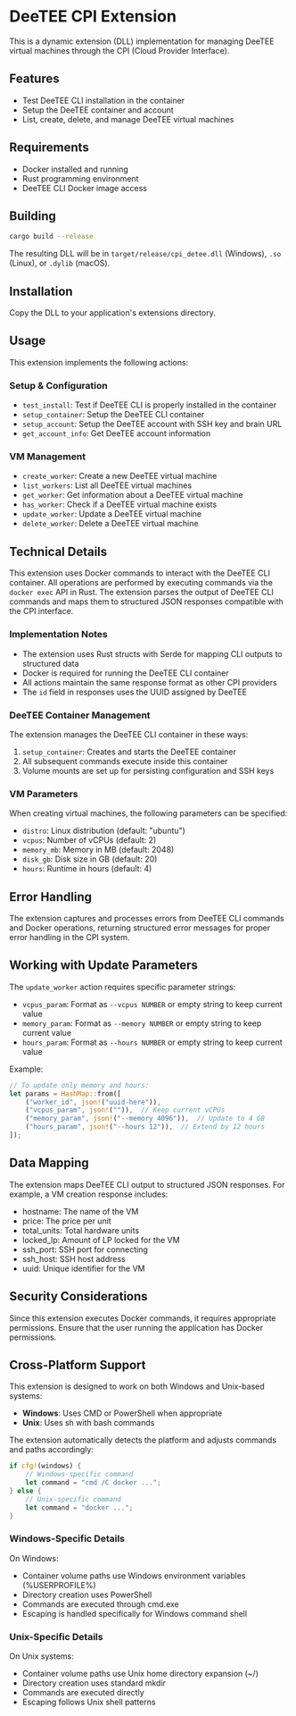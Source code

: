 # DeeTEE CPI Extension

This is a dynamic extension (DLL) implementation for managing DeeTEE virtual machines through the CPI (Cloud Provider Interface).

## Features

- Test DeeTEE CLI installation in the container
- Setup the DeeTEE container and account
- List, create, delete, and manage DeeTEE virtual machines

## Requirements

- Docker installed and running
- Rust programming environment
- DeeTEE CLI Docker image access

## Building

```bash
cargo build --release
```

The resulting DLL will be in `target/release/cpi_detee.dll` (Windows), `.so` (Linux), or `.dylib` (macOS).

## Installation

Copy the DLL to your application's extensions directory.

## Usage

This extension implements the following actions:

### Setup & Configuration
- `test_install`: Test if DeeTEE CLI is properly installed in the container
- `setup_container`: Setup the DeeTEE CLI container
- `setup_account`: Setup the DeeTEE account with SSH key and brain URL
- `get_account_info`: Get DeeTEE account information

### VM Management
- `create_worker`: Create a new DeeTEE virtual machine
- `list_workers`: List all DeeTEE virtual machines
- `get_worker`: Get information about a DeeTEE virtual machine
- `has_worker`: Check if a DeeTEE virtual machine exists
- `update_worker`: Update a DeeTEE virtual machine
- `delete_worker`: Delete a DeeTEE virtual machine

## Technical Details

This extension uses Docker commands to interact with the DeeTEE CLI container. All operations are performed by executing commands via the `docker exec` API in Rust. The extension parses the output of DeeTEE CLI commands and maps them to structured JSON responses compatible with the CPI interface.

### Implementation Notes

- The extension uses Rust structs with Serde for mapping CLI outputs to structured data
- Docker is required for running the DeeTEE CLI container
- All actions maintain the same response format as other CPI providers
- The `id` field in responses uses the UUID assigned by DeeTEE

### DeeTEE Container Management

The extension manages the DeeTEE CLI container in these ways:
1. `setup_container`: Creates and starts the DeeTEE container
2. All subsequent commands execute inside this container
3. Volume mounts are set up for persisting configuration and SSH keys

### VM Parameters

When creating virtual machines, the following parameters can be specified:
- `distro`: Linux distribution (default: "ubuntu")
- `vcpus`: Number of vCPUs (default: 2)
- `memory_mb`: Memory in MB (default: 2048)
- `disk_gb`: Disk size in GB (default: 20)
- `hours`: Runtime in hours (default: 4)

## Error Handling

The extension captures and processes errors from DeeTEE CLI commands and Docker operations, returning structured error messages for proper error handling in the CPI system.

## Working with Update Parameters

The `update_worker` action requires specific parameter strings:
- `vcpus_param`: Format as `--vcpus NUMBER` or empty string to keep current value
- `memory_param`: Format as `--memory NUMBER` or empty string to keep current value
- `hours_param`: Format as `--hours NUMBER` or empty string to keep current value

Example:
```rust
// To update only memory and hours:
let params = HashMap::from([
    ("worker_id", json!("uuid-here")),
    ("vcpus_param", json!("")),  // Keep current vCPUs
    ("memory_param", json!("--memory 4096")),  // Update to 4 GB
    ("hours_param", json!("--hours 12")),  // Extend by 12 hours
]);
```

## Data Mapping

The extension maps DeeTEE CLI output to structured JSON responses. For example, a VM creation response includes:
- hostname: The name of the VM
- price: The price per unit
- total_units: Total hardware units
- locked_lp: Amount of LP locked for the VM
- ssh_port: SSH port for connecting
- ssh_host: SSH host address
- uuid: Unique identifier for the VM

## Security Considerations

Since this extension executes Docker commands, it requires appropriate permissions. Ensure that the user running the application has Docker permissions.

## Cross-Platform Support

This extension is designed to work on both Windows and Unix-based systems:

- **Windows**: Uses CMD or PowerShell when appropriate
- **Unix**: Uses sh with bash commands

The extension automatically detects the platform and adjusts commands and paths accordingly:

```rust
if cfg!(windows) {
    // Windows-specific command
    let command = "cmd /C docker ...";
} else {
    // Unix-specific command
    let command = "docker ...";
}
```

### Windows-Specific Details

On Windows:
- Container volume paths use Windows environment variables (%USERPROFILE%)
- Directory creation uses PowerShell
- Commands are executed through cmd.exe
- Escaping is handled specifically for Windows command shell

### Unix-Specific Details

On Unix systems:
- Container volume paths use Unix home directory expansion (~/)
- Directory creation uses standard mkdir
- Commands are executed directly
- Escaping follows Unix shell patterns
